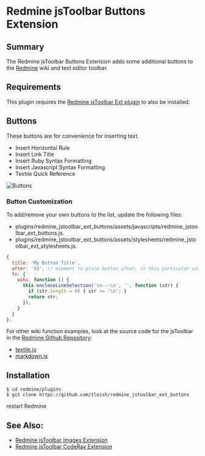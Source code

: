 # Redmine jsToolbar Buttons Extension

## Summary

The Redmine jsToolbar Buttons Extension adds some additional buttons to the [Redmine](http://www.redmine.org/) wiki and text editor toolbar.  

## Requirements

This plugin requires the [Redmine jsToolbar Ext plugin](https://github.com/tleish/redmine_jstoolbar_ext) to also be installed.

## Buttons
These buttons are for convenience for inserting text.
* Insert Horizontal Rule
* Insert Link Title
* Insert Ruby Syntax Formatting
* Insert Javascript Syntax Formatting
* Textile Quick Reference

![Buttons](https://raw.githubusercontent.com/tleish/redmine_jstoolbar_ext_buttons/master/assets/images/screenshot.png)

### Button Customization
To add/remove your own buttons to the list, update the following files:
 
* plugins/redmine_jstoolbar_ext_buttons/assets/javascripts/redmine_jstoolbar_ext_buttons.js.
* plugins/redmine_jstoolbar_ext_buttons/assets/stylesheets/redmine_jstoolbar_ext_stylesheets.js.

```javascript
{
  title: 'My Button Title',
  after: 'h3', // element to place button after, in this particular case after the button with the class name '.jstb_h3'
  fn: {
    wiki: function () {
      this.encloseLineSelection('\n---\n', '', function (str) {
        if (str.length > 0) { str += '\n'; }
        return str;
      });
    }
  }
},
```

For other wiki function examples, look at the source code for the jsToolbar in the [Redmine Github Repository](https://github.com/redmine/redmine/):

* [textile.js](https://github.com/redmine/redmine/blob/master/public/javascripts/jstoolbar/textile.js "Textile")
* [markdown.js](https://github.com/redmine/redmine/blob/master/public/javascripts/jstoolbar/markdown.js "Textile")

## Installation
```
$ cd redmine/plugins
$ git clone https://github.com/tleish/redmine_jstoolbar_ext_buttons
```

restart Redmine

## See Also:

* [Redmine jsToolbar Images Extension](https://github.com/tleish/redmine_jstoolbar_ext_images)
* [Redmine jsToolbar CodeRay Extension](https://github.com/tleish/redmine_jstoolbar_ext_coderay)